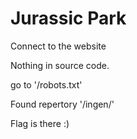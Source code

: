 # Jurassic Park

Connect to the website

Nothing in source code.

go to '/robots.txt'

Found repertory '/ingen/'

Flag is there :)
